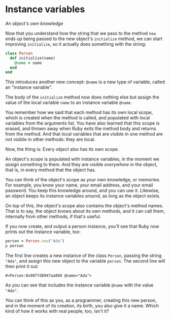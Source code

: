 # Instance variables

*An object's own knowledge*

Now that you understand how the string that we pass to the method `new`
ends up being passed to the new object's `initialize` method, we can start
improving `initialize`, so it actually does something with the string:

```ruby
class Person
  def initialize(name)
    @name = name
  end
end
```

This introduces another new concept: `@name` is a new type of variable, called
an "instance variable".

The body of the `initialize` method now does nothing else but assign the value
of the local variable `name` to an instance variable `@name`.

You remember how we said that each method has its own local scope, which is
created when the method is called, and populated with local variables from the
arguments list. You have also learned that this scope is erased, and thrown
away when Ruby exits the method body and returns from the method. And that
local variables that are visible in one method are not visible in other
methods: they are local.

Now, the thing is: Every *object* also has its own scope.

An object's scope is populated with instance variables, in the moment we assign
something to them. And they are visible *everywhere* in the object, that is, in
every method that the object has.

You can think of the object's scope as your own knowledge, or memories. For
example, you know your name, your email address, and your email password.
You keep this knowledge around, and you can use it. Likewise, an object keeps
its instance variables around, as long as the object exists.

On top of this, the object's scope also contains the object's method names.
That is to say, the object knows about its own methods, and it can call them,
internally from other methods, if that's useful.

If you now create, and output a person instance, you'll see that Ruby now
prints out the instance variable, too:

```ruby
person = Person.new("Ada")
p person
```

The first line creates a new instance of the class `Person`, passing the string
`"Ada"`, and assign this new object to the variable `person`. The second line
will then print it out:

```
#<Person:0x007fd8947aa868 @name="Ada">
```

As you can see that includes the instance variable `@name` with the value
`"Ada"`.

You can think of this as you, as a programmer, creating this new person, and
in the moment of its creation, its birth, you also give it a name. Which kind
of how it works with real people, too, isn't it?
